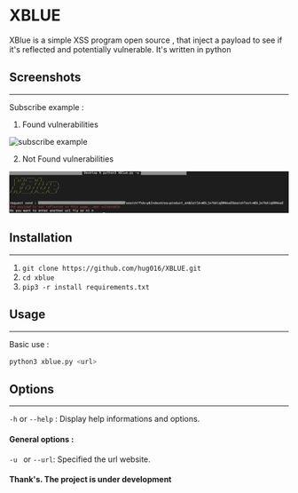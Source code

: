 # XBLUE

XBlue is a simple XSS program open source , that inject a payload to see if it's reflected and potentially vulnerable. It's written in python


## Screenshots

-------------------

Subscribe example :

  1. Found vulnerabilities 

![subscribe example](./image/found.png)

  2. Not Found vulnerabilities 
  
  ![subscribe example](./image/NotFound.png)


## Installation

-------------------

1. `git clone https://github.com/hug016/XBLUE.git`
2. `cd xblue`
3. `pip3 -r install requirements.txt`

## Usage

-------------------

Basic use :

```bash
python3 xblue.py <url>
```

## Options

-------------------

`-h` or `--help`  : Display help informations and options.

#### General options :

`-u ` or `--url`: Specified the url website.


#### Thank's. The project is under development
